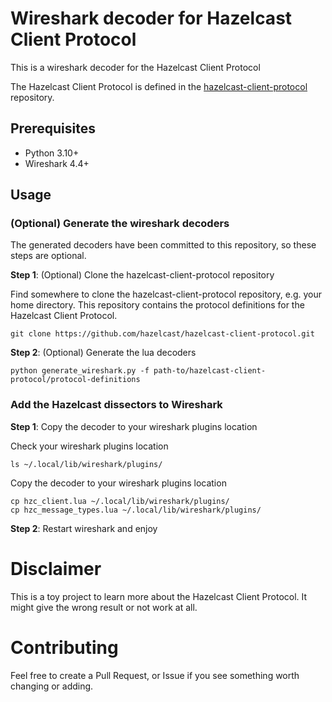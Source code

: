 # Wireshark decoder for Hazelcast Client Protocol
This is a wireshark decoder for the Hazelcast Client Protocol

The Hazelcast Client Protocol is defined in the [hazelcast-client-protocol](https://github.com/hazelcast/hazelcast-client-protocol) repository.

## Prerequisites
- Python 3.10+
- Wireshark 4.4+


## Usage

### (Optional) Generate the wireshark decoders
The generated decoders have been committed to this repository, so these steps are optional.

**Step 1**: (Optional) Clone the hazelcast-client-protocol repository

Find somewhere to clone the hazelcast-client-protocol repository, e.g. your home directory.
This repository contains the protocol definitions for the Hazelcast Client Protocol.

```
git clone https://github.com/hazelcast/hazelcast-client-protocol.git
```


**Step 2**: (Optional) Generate the lua decoders 

```
python generate_wireshark.py -f path-to/hazelcast-client-protocol/protocol-definitions
```


### Add the Hazelcast dissectors to Wireshark

**Step 1**: Copy the decoder to your wireshark plugins location

Check your wireshark plugins location
```
ls ~/.local/lib/wireshark/plugins/
```

Copy the decoder to your wireshark plugins location
```
cp hzc_client.lua ~/.local/lib/wireshark/plugins/
cp hzc_message_types.lua ~/.local/lib/wireshark/plugins/
```

**Step 2**: Restart wireshark and enjoy


# Disclaimer

This is a toy project to learn more about the Hazelcast Client Protocol.   It might give the wrong result
or not work at all.


# Contributing

Feel free to create a Pull Request, or Issue if you see something worth changing or adding.


